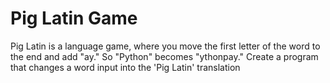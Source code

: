 # Pig Latin Game
Pig Latin is a language game, where you move the first letter of the word to the end and add "ay." So "Python" becomes "ythonpay." Create a program that changes a word input into the 'Pig Latin' translation
